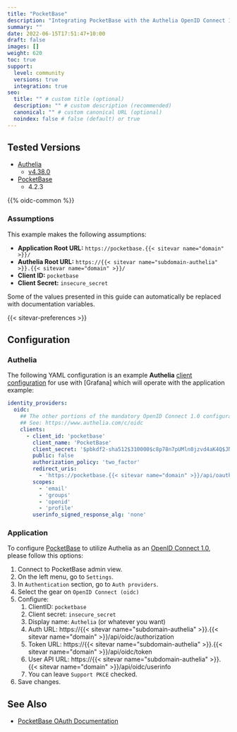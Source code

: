 ```yaml
---
title: "PocketBase"
description: "Integrating PocketBase with the Authelia OpenID Connect 1.0 Provider."
summary: ""
date: 2022-06-15T17:51:47+10:00
draft: false
images: []
weight: 620
toc: true
support:
  level: community
  versions: true
  integration: true
seo:
  title: "" # custom title (optional)
  description: "" # custom description (recommended)
  canonical: "" # custom canonical URL (optional)
  noindex: false # false (default) or true
---
```


## Tested Versions

* [Authelia]
  * [v4.38.0](https://github.com/authelia/authelia/releases/tag/v4.38.0)
* [PocketBase](https://pocketbase.io/docs/authentication/#oauth2-integration)
  * 4.2.3

{{% oidc-common %}}

### Assumptions

This example makes the following assumptions:

* __Application Root URL:__ `https://pocketbase.{{< sitevar name="domain" >}}/`
* __Authelia Root URL:__ `https://{{< sitevar name="subdomain-authelia" >}}.{{< sitevar name="domain" >}}/`
* __Client ID:__ `pocketbase`
* __Client Secret:__ `insecure_secret`

Some of the values presented in this guide can automatically be replaced with documentation variables.

{{< sitevar-preferences >}}

## Configuration

### Authelia

The following YAML configuration is an example __Authelia__ [client configuration] for use with [Grafana] which will
operate with the application example:

```yaml {title="configuration.yml"}
identity_providers:
  oidc:
    ## The other portions of the mandatory OpenID Connect 1.0 configuration go here.
    ## See: https://www.authelia.com/c/oidc
    clients:
      - client_id: 'pocketbase'
        client_name: 'PocketBase'
        client_secret: '$pbkdf2-sha512$310000$c8p78n7pUMln0jzvd4aK4Q$JNRBzwAo0ek5qKn50cFzzvE9RXV88h1wJn5KGiHrD0YKtZaR/nCb2CJPOsKaPK0hjf.9yHxzQGZziziccp6Yng'  # The digest of 'insecure_secret'.
        public: false
        authorization_policy: 'two_factor'
        redirect_uris:
          - 'https://pocketbase.{{< sitevar name="domain" >}}/api/oauth2-redirect'
        scopes:
          - 'email'
          - 'groups'
          - 'openid'
          - 'profile'
        userinfo_signed_response_alg: 'none'
```

### Application

To configure [PocketBase] to utilize Authelia as an [OpenID Connect 1.0], please follow this options:

1. Connect to PocketBase admin view.
2. On the left menu, go to `Settings`.
3. In `Authentication` section, go to `Auth providers`.
4. Select the gear on `OpenID Connect (oidc)`
5. Configure:
   1. ClientID: `pocketbase`
   2. Client secret: `insecure_secret`
   3. Display name: `Authelia` (or whatever you want)
   4. Auth URL: https://{{< sitevar name="subdomain-authelia" >}}.{{< sitevar name="domain" >}}/api/oidc/authorization
   5. Token URL: https://{{< sitevar name="subdomain-authelia" >}}.{{< sitevar name="domain" >}}/api/oidc/token
   6. User API URL: https://{{< sitevar name="subdomain-authelia" >}}.{{< sitevar name="domain" >}}/api/oidc/userinfo
   7. You can leave `Support PKCE` checked.
6. Save changes.

## See Also

* [PocketBase OAuth Documentation](https://pocketbase.io/docs/authentication/#oauth2-integration)

[Authelia]: https://www.authelia.com
[PocketBase]: https://pocketbase.io
[OpenID Connect 1.0]: ../../openid-connect/introduction.md
[client configuration]: ../../../configuration/identity-providers/openid-connect/clients.md
